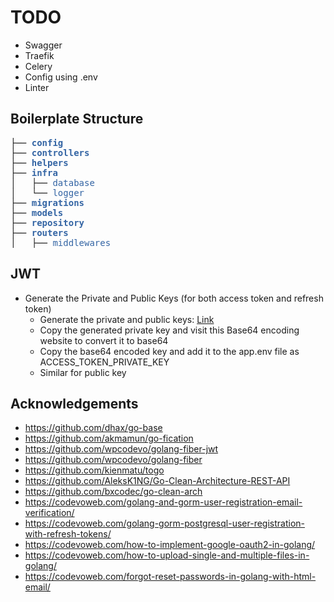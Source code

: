 # TODO

- Swagger
- Traefik
- Celery
- Config using .env
- Linter

## Boilerplate Structure

<pre>├── <font color="#3465A4"><b>config</b></font>
├── <font color="#3465A4"><b>controllers</b></font>
├── <font color="#3465A4"><b>helpers</b></font>
├── <font color="#3465A4"><b>infra</b></font>
│   ├── <font color="#3465A4">database</font>
│   └── <font color="#3465A4">logger</font>
├── <font color="#3465A4"><b>migrations</b></font>
├── <font color="#3465A4"><b>models</b></font>
├── <font color="#3465A4"><b>repository</b></font>
├── <font color="#3465A4"><b>routers</b></font>
│   ├── <font color="#3465A4">middlewares</font>
</pre>

## JWT

- Generate the Private and Public Keys (for both access token and refresh token)
  - Generate the private and public keys: [Link](https://travistidwell.com/jsencrypt/demo/)
  - Copy the generated private key and visit this Base64 encoding website to convert it to base64
  - Copy the base64 encoded key and add it to the app.env file as ACCESS_TOKEN_PRIVATE_KEY
  - Similar for public key

## Acknowledgements

- https://github.com/dhax/go-base
- https://github.com/akmamun/go-fication
- https://github.com/wpcodevo/golang-fiber-jwt
- https://github.com/wpcodevo/golang-fiber
- https://github.com/kienmatu/togo
- https://github.com/AleksK1NG/Go-Clean-Architecture-REST-API
- https://github.com/bxcodec/go-clean-arch
- https://codevoweb.com/golang-and-gorm-user-registration-email-verification/
- https://codevoweb.com/golang-gorm-postgresql-user-registration-with-refresh-tokens/
- https://codevoweb.com/how-to-implement-google-oauth2-in-golang/
- https://codevoweb.com/how-to-upload-single-and-multiple-files-in-golang/
- https://codevoweb.com/forgot-reset-passwords-in-golang-with-html-email/

